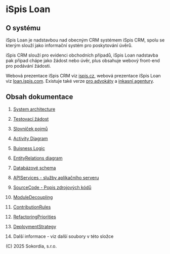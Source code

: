# iSpis Loan

## O systému

iSpis Loan je nadstavbou nad obecným CRM systémem iSpis CRM, spolu se kterým
slouží jako informační systém pro poskytování úvěrů.

iSpis CRM slouží pro evidenci obchodních případů, iSpis Loan nadstavba pak
případ chápe jako žádost nebo úvěr, plus obsahuje webový front-end pro podávání
žádosti.

Webová prezentace iSpis CRM viz [ispis.cz](https://ispis.cz), webová prezentace
iSpis Loan viz [loan.ispis.com](https://loan.ispis.com). Existuje také verze
[pro advokáty](https://ispis.cz/advokat) a
[inkasní agentury](https://ispis.cz/inkaso).


## Obsah dokumentace

1. [System architecture](SystemArchitecture.md)

1. [Testovací žádost](TestingApplication.md)

1. [Slovníček pojmů](GlossaryTerms.md)

1. [Activity Diagram](ActivityDiagram.md)

1. [Buisness Logic](BusinessLogic.md)

1. [EntityRelations diagram](EntityRelations.md)

1. [Databázové schema](DatabaseSchema.md)

1. [APIServices - služby aplikačního serveru](APIServices.md)

1. [SourceCode - Popis zdrojových kódů](SourceCode.md)

1. [ModuleDecoupling](ModuleDecoupling.md)

1. [ContributionRules](ContributionRules.md)

1. [RefactoringPriorities](RefactoringPriorities.md)

1. [DeploymentStrategy](DeploymentStrategy.md)

1. Další informace - viz další soubory v této složce

(C) 2025 Sokordia, s.r.o.
